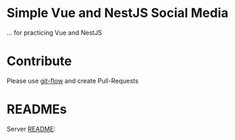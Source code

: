 # Simple Vue and NestJS Social Media

... for practicing Vue and NestJS

# Contribute

Please use [git-flow](https://danielkummer.github.io/git-flow-cheatsheet/index.html) and create Pull-Requests

# READMEs

Server [README](server/README.md):

